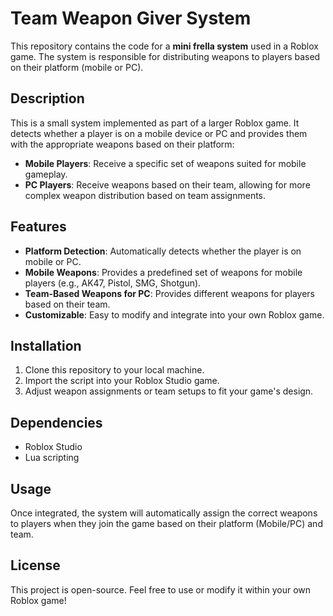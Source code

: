 # Team Weapon Giver System

This repository contains the code for a **mini frella system** used in a Roblox game. The system is responsible for distributing weapons to players based on their platform (mobile or PC).

## Description

This is a small system implemented as part of a larger Roblox game. It detects whether a player is on a mobile device or PC and provides them with the appropriate weapons based on their platform:

- **Mobile Players**: Receive a specific set of weapons suited for mobile gameplay.
- **PC Players**: Receive weapons based on their team, allowing for more complex weapon distribution based on team assignments.

## Features

- **Platform Detection**: Automatically detects whether the player is on mobile or PC.
- **Mobile Weapons**: Provides a predefined set of weapons for mobile players (e.g., AK47, Pistol, SMG, Shotgun).
- **Team-Based Weapons for PC**: Provides different weapons for players based on their team.
- **Customizable**: Easy to modify and integrate into your own Roblox game.

## Installation

1. Clone this repository to your local machine.
2. Import the script into your Roblox Studio game.
3. Adjust weapon assignments or team setups to fit your game's design.

## Dependencies

- Roblox Studio
- Lua scripting

## Usage

Once integrated, the system will automatically assign the correct weapons to players when they join the game based on their platform (Mobile/PC) and team.

## License

This project is open-source. Feel free to use or modify it within your own Roblox game!

